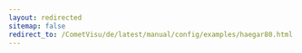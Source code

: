 ```yaml
---
layout: redirected
sitemap: false
redirect_to: /CometVisu/de/latest/manual/config/examples/haegar80.html
---
```


